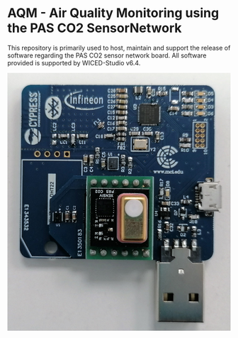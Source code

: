 # AQM - Air Quality Monitoring using the PAS CO2 SensorNetwork

This repository is primarily used to host, maintain and support the release of software regarding the PAS CO2 sensor network board. 
All software provided is supported by WICED-Studio v6.4.

<img src="https://github.com/Infineon/AQM-Sensorhub/blob/master/_Doc/Images/PAS_CO2_SensorNetwork.jpg" width="600">


